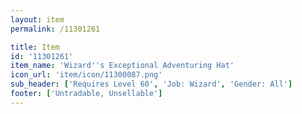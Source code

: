 ```yaml
---
layout: item
permalink: /11301261

title: Item
id: '11301261'
item_name: 'Wizard''s Exceptional Adventuring Hat'
icon_url: 'item/icon/11300087.png'
sub_header: ['Requires Level 60', 'Job: Wizard', 'Gender: All']
footer: ['Untradable, Unsellable']
---
```

